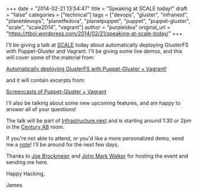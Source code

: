 +++
date = "2014-02-21 13:54:47"
title = "Speaking at SCALE today!"
draft = "false"
categories = ["technical"]
tags = ["devops", "gluster", "infranext", "planetdevops", "planetfedora", "planetpuppet", "puppet", "puppet-gluster", "scale", "scale2014", "vagrant"]
author = "purpleidea"
original_url = "https://ttboj.wordpress.com/2014/02/21/speaking-at-scale-today/"
+++

I'll be giving a talk at <a href="http://www.socallinuxexpo.org/scale12x">SCALE</a> today about automatically deploying GlusterFS with Puppet-Gluster and Vagrant. I'll be giving some live demos, and this will cover some of the material from:

<a href="/blog/2014/01/08/automatically-deploying-glusterfs-with-puppet-gluster-vagrant/">Automatically deploying GlusterFS with Puppet-Gluster + Vagrant!</a>

and it will contain excerpts from:

<a href="/blog/2014/01/27/screencasts-of-puppet-gluster-vagrant/">Screencasts of Puppet-Gluster + Vagrant</a>

I'll also be talking about some new upcoming features, and am happy to answer all of your questions!

The talk will be part of <a href="http://www.infranext.org/?page_id=18">Infrastructure.next</a> and is starting around 1:30 or 2pm in the <a href="http://www.socallinuxexpo.org/scale12x/schedule/friday">Century AB</a> room.

If you're not able to attend, or you'd like a more personalized demo, send me a <a href="/contact/">note</a>! I'll be around for the next few days.

Thanks to <a href="https://twitter.com/jzb">Joe Brockmeier</a> and <a href="https://twitter.com/johnmark">John Mark Walker</a> for hosting the event and sending me here.

Happy Hacking,

James


